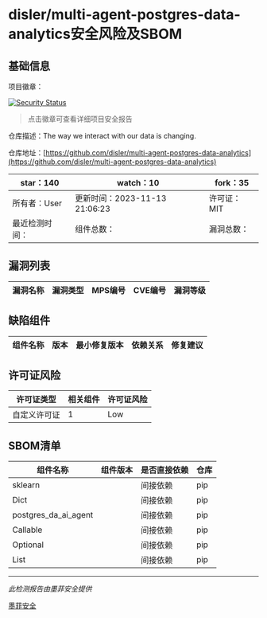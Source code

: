 # disler/multi-agent-postgres-data-analytics安全风险及SBOM

## 基础信息

项目徽章：

[![Security Status](https://www.murphysec.com/platform3/v31/badge/1724495596210835456.svg)](https://www.murphysec.com/console/report/1724495595745267712/1724495596210835456)

> 点击徽章可查看详细项目安全报告

仓库描述：The way we interact with our data is changing.

仓库地址：[https://github.com/disler/multi-agent-postgres-data-analytics](https://github.com/disler/multi-agent-postgres-data-analytics)

| star：140 | watch：10 | fork：35 |
| ----------- | -------------- | ------------ |
| 所有者：User | 更新时间：2023-11-13 21:06:23 | 许可证：MIT |
| 最近检测时间： | 组件总数： | 漏洞总数： |




## 漏洞列表

| 漏洞名称 | 漏洞类型 | MPS编号 | CVE编号 | 漏洞等级 |
| ------- | ------ | ------- | ------ | ----- |





## 缺陷组件

| 组件名称 | 版本 | 最小修复版本 | 依赖关系 | 修复建议 |
| -------- | ---- | ------------ | -------- | -------- |





## 许可证风险

| 许可证类型 | 相关组件 | 许可证风险 |
| ---------- | -------- | ---------- |
|自定义许可证|1|Low|




## SBOM清单

| 组件名称 | 组件版本 | 是否直接依赖 | 仓库 |
| -------- | -------- | ------------ | ---- |
|sklearn||间接依赖|pip|
|Dict||间接依赖|pip|
|postgres_da_ai_agent||间接依赖|pip|
|Callable||间接依赖|pip|
|Optional||间接依赖|pip|
|List||间接依赖|pip|


------

*此检测报告由墨菲安全提供*

[墨菲安全](www.murphysec.com)